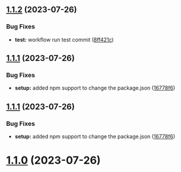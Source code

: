 ## [1.1.2](https://github.com/Sners03/management_of_clans/compare/1.1.1...1.1.2) (2023-07-26)


### Bug Fixes

* **test:** workflow run test commit ([8ff421c](https://github.com/Sners03/management_of_clans/commit/8ff421c6408a6ca9375c41bc27079fd65b6c4da3))

## [1.1.1](https://github.com/Sners03/management_of_clans/compare/1.1.0...1.1.1) (2023-07-26)


### Bug Fixes

* **setup:** added npm support to change the package.json ([16778f6](https://github.com/Sners03/management_of_clans/commit/16778f69e98eb73dd80cde6931ca7257f65ad88d))

## [1.1.1](https://github.com/Sners03/management_of_clans/compare/1.1.0...1.1.1) (2023-07-26)


### Bug Fixes

* **setup:** added npm support to change the package.json ([16778f6](https://github.com/Sners03/management_of_clans/commit/16778f69e98eb73dd80cde6931ca7257f65ad88d))

# [1.1.0](https://github.com/Sners03/management_of_clans/compare/v1.0.0...1.1.0) (2023-07-26)
